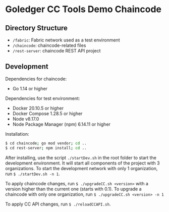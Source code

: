 # Goledger CC Tools Demo Chaincode 

## Directory Structure

- `/fabric`: Fabric network used as a test environment
- `/chaincode`: chaincode-related files
- `/rest-server`: chaincode REST API project

## Development

Dependencies for chaincode:

- Go 1.14 or higher

Dependencies for test environment:

- Docker 20.10.5 or higher
- Docker Compose 1.28.5 or higher
- Node v8.17.0
- Node Package Manager (npm) 6.14.11 or higher

Installation:

```bash
$ cd chaincode; go mod vendor; cd ..
$ cd rest-server; npm install; cd ..
```

After installing, use the script `./startDev.sh` in the root folder to start the development environment. It will
start all components of the project with 3 organizations.
To start the development network with only 1 organization, run `$ ./startDev.sh -n 1`.

To apply chaincode changes, run `$ ./upgradeCC.sh <version>` with a version higher than the current one (starts with 0.1).
To upgrade a chaincode with only one organization, run `$ ./upgradeCC.sh <version> -n 1`

To apply CC API changes, run `$ ./reloadCCAPI.sh`.